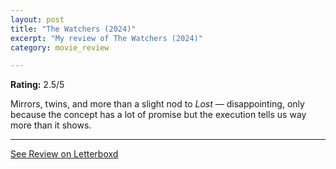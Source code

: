 ```yaml
---
layout: post
title: "The Watchers (2024)"
excerpt: "My review of The Watchers (2024)"
category: movie_review

---
```


**Rating:** 2.5/5

Mirrors, twins, and more than a slight nod to <i>Lost</i> — disappointing, only because the concept has a lot of promise but the execution tells us way more than it shows.

<hr>

[See Review on Letterboxd](https://boxd.it/6CYm53)
